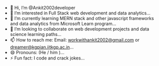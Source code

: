 - 👋 Hi, I’m @Ankit2002developer
- 👀 I’m interested in Full Stack web development and data analytics...
- 🌱 I’m currently learning MERN stack and other javascript frameworks and data analytics from Microsoft Learn program...
- 💞️ I’m looking to collaborate on web development projects and data science learning paths...
- 📫 How to reach me: Email: workwithankit2002@gmail.com or dreamer@kgpian.iitkgp.ac.in...
- 😄 Pronouns: (He / him )...
- ⚡ Fun fact: I code and crack jokes...

<!---
Ankit2002developer/Ankit2002developer is a ✨ special ✨ repository because its `README.md` (this file) appears on your GitHub profile.
You can click the Preview link to take a look at your changes.
--->
